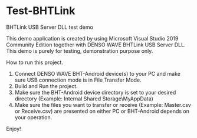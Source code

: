 # Test-BHTLink
BHTLink USB Server DLL test demo

This demo application is created by using Microsoft Visual Studio 2019 Community Edition together with DENSO WAVE BHTLink USB Server DLL.
This demo is purely for testing, demonstration purpose only.

How to run this project.
1. Connect DENSO WAVE BHT-Android device(s) to your PC and make sure USB connection mode is in File Transfer Mode.
2. Build and Run the project.
3. Make sure the BHT-Android device directory is set to your desired directory (Example: Internal Shared Storage\MyAppData)
3. Make sure the files you want to transfer or receive (Example: Master.csv or Receive.csv) are presented on either PC or BHT-Android depends on your operation.

Enjoy!
